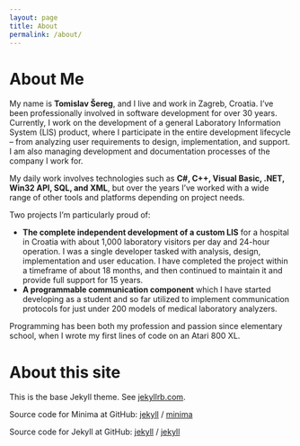 ```yaml
---
layout: page
title: About
permalink: /about/
---
```


# About Me

My name is **Tomislav Šereg**, and I live and work in Zagreb, Croatia. I’ve been professionally involved in software development for over 30 years. Currently, I work on the development of a general Laboratory Information System (LIS) product, where I participate in the entire development lifecycle – from analyzing user requirements to design, implementation, and support. I am also managing development and documentation processes of the company I work for.

My daily work involves technologies such as **C#, C++, Visual Basic, .NET, Win32 API, SQL, and XML**, but over the years I’ve worked with a wide range of other tools and platforms depending on project needs.

Two projects I’m particularly proud of:

- **The complete independent development of a custom LIS** for a hospital in Croatia with about 1,000 laboratory visitors per day and 24-hour operation. I was a single developer tasked with analysis, design, implementation and user education. I have completed the project within a timeframe of about 18 months, and then continued to maintain it and provide full support for 15 years.
- **A programmable communication component** which I have started developing as a student and so far utilized to implement communication protocols for just under 200 models of medical laboratory analyzers.

Programming has been both my profession and passion since elementary school, when I wrote my first lines of code on an Atari 800 XL.

# About this site

This is the base Jekyll theme. See [jekyllrb.com](https://jekyllrb.com/).

Source code for Minima at GitHub:
[jekyll][jekyll-organization] /
[minima](https://github.com/jekyll/minima)

Source code for Jekyll at GitHub:
[jekyll][jekyll-organization] /
[jekyll](https://github.com/jekyll/jekyll)


[jekyll-organization]: https://github.com/jekyll
